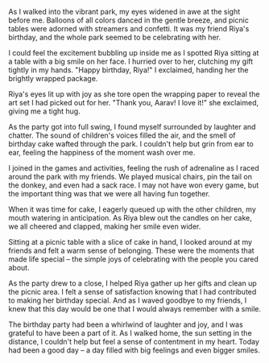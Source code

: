As I walked into the vibrant park, my eyes widened in awe at the sight before me. Balloons of all colors danced in the gentle breeze, and picnic tables were adorned with streamers and confetti. It was my friend Riya's birthday, and the whole park seemed to be celebrating with her.

I could feel the excitement bubbling up inside me as I spotted Riya sitting at a table with a big smile on her face. I hurried over to her, clutching my gift tightly in my hands. "Happy birthday, Riya!" I exclaimed, handing her the brightly wrapped package.

Riya's eyes lit up with joy as she tore open the wrapping paper to reveal the art set I had picked out for her. "Thank you, Aarav! I love it!" she exclaimed, giving me a tight hug.

As the party got into full swing, I found myself surrounded by laughter and chatter. The sound of children's voices filled the air, and the smell of birthday cake wafted through the park. I couldn't help but grin from ear to ear, feeling the happiness of the moment wash over me.

I joined in the games and activities, feeling the rush of adrenaline as I raced around the park with my friends. We played musical chairs, pin the tail on the donkey, and even had a sack race. I may not have won every game, but the important thing was that we were all having fun together.

When it was time for cake, I eagerly queued up with the other children, my mouth watering in anticipation. As Riya blew out the candles on her cake, we all cheered and clapped, making her smile even wider.

Sitting at a picnic table with a slice of cake in hand, I looked around at my friends and felt a warm sense of belonging. These were the moments that made life special – the simple joys of celebrating with the people you cared about.

As the party drew to a close, I helped Riya gather up her gifts and clean up the picnic area. I felt a sense of satisfaction knowing that I had contributed to making her birthday special. And as I waved goodbye to my friends, I knew that this day would be one that I would always remember with a smile.

The birthday party had been a whirlwind of laughter and joy, and I was grateful to have been a part of it. As I walked home, the sun setting in the distance, I couldn't help but feel a sense of contentment in my heart. Today had been a good day – a day filled with big feelings and even bigger smiles.
